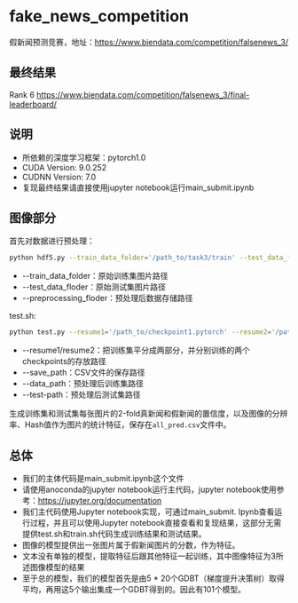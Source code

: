 # fake_news_competition
假新闻预测竞赛，地址：https://www.biendata.com/competition/falsenews_3/

## 最终结果
Rank 6
https://www.biendata.com/competition/falsenews_3/final-leaderboard/


## 说明
- 所依赖的深度学习框架：pytorch1.0
- CUDA Version: 9.0.252
- CUDNN Version: 7.0
- 复现最终结果请直接使用jupyter notebook运行main_submit.ipynb

## 图像部分

首先对数据进行预处理：

```sh
python hdf5.py --train_data_folder='/path_to/task3/train' --test_data_floder='/path_to/task3/task3_new_stage2_pic' --preprocessing_folder='/path_to/task3'
```
- --train_data_folder：原始训练集图片路径
- --test_data_floder：原始测试集图片路径
- --preprocessing_floder：预处理后数据存储路径

test.sh:

```sh
python test.py --resume1='/path_to/checkpoint1.pytorch' --resume2='/path_to/checkpoint2.pytorch' --data-path='/path_to/data_train_val_2_fold_size_224_224_3.hdf5' --test-path='/path_to/data_test2_size_224_224_3.hdf5' --save-path='./output'
```

- --resume1/resume2：把训练集平分成两部分，并分别训练的两个checkpoints的存放路径
- --save_path：CSV文件的保存路径
- --data_path：预处理后训练集路径
- --test-path：预处理后测试集路径

生成训练集和测试集每张图片的2-fold真新闻和假新闻的置信度，以及图像的分辨率、Hash值作为图片的统计特征，保存在`all_pred.csv`文件中。

## 总体
- 我们的主体代码是main_submit.ipynb这个文件
- 请使用anoconda的jupyter notebook运行主代码，jupyter notebook使用参考：https://jupyter.org/documentation
- 我们主代码使用Jupyter notebook实现，可通过main_submit. Ipynb查看运行过程，并且可以使用Jupyter notebook直接查看和复现结果，这部分无需提供test.sh和train.sh代码生成训练结果和测试结果。
- 图像的模型提供出一张图片属于假新闻图片的分数，作为特征。
- 文本没有单独的模型，提取特征后跟其他特征一起训练，其中图像特征为3所述图像模型的结果
- 至于总的模型，我们的模型首先是由5 * 20个GDBT（梯度提升决策树）取得平均，再用这5个输出集成一个GDBT得到的。因此有101个模型。

